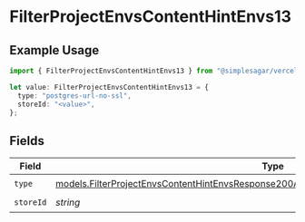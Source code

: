 # FilterProjectEnvsContentHintEnvs13

## Example Usage

```typescript
import { FilterProjectEnvsContentHintEnvs13 } from "@simplesagar/vercel/models/filterprojectenvsop.js";

let value: FilterProjectEnvsContentHintEnvs13 = {
  type: "postgres-url-no-ssl",
  storeId: "<value>",
};
```

## Fields

| Field                                                                                                                                                                                      | Type                                                                                                                                                                                       | Required                                                                                                                                                                                   | Description                                                                                                                                                                                |
| ------------------------------------------------------------------------------------------------------------------------------------------------------------------------------------------ | ------------------------------------------------------------------------------------------------------------------------------------------------------------------------------------------ | ------------------------------------------------------------------------------------------------------------------------------------------------------------------------------------------ | ------------------------------------------------------------------------------------------------------------------------------------------------------------------------------------------ |
| `type`                                                                                                                                                                                     | [models.FilterProjectEnvsContentHintEnvsResponse200ApplicationJSONResponseBody2Envs13Type](../models/filterprojectenvscontenthintenvsresponse200applicationjsonresponsebody2envs13type.md) | :heavy_check_mark:                                                                                                                                                                         | N/A                                                                                                                                                                                        |
| `storeId`                                                                                                                                                                                  | *string*                                                                                                                                                                                   | :heavy_check_mark:                                                                                                                                                                         | N/A                                                                                                                                                                                        |